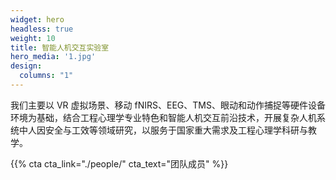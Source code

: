 ```yaml
---
widget: hero
headless: true
weight: 10
title: 智能人机交互实验室
hero_media: '1.jpg'
design:
  columns: "1"
---
```

我们主要以 VR 虚拟场景、移动 fNIRS、EEG、TMS、眼动和动作捕捉等硬件设备环境为基础，结合工程心理学专业特色和智能人机交互前沿技术，开展复杂人机系统中人因安全与工效等领域研究，以服务于国家重大需求及工程心理学科研与教学。

{{% cta cta_link="./people/" cta_text="团队成员" %}}